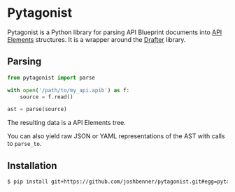 # Pytagonist

Pytagonist is a Python library for parsing API Blueprint documents into
[API Elements](http://api-elements.readthedocs.io/en/latest/)
structures. It is a wrapper around the
[Drafter](https://github.com/apiaryio/drafter) library.

## Parsing

```python
from pytagonist import parse

with open('/path/to/my_api.apib') as f:
    source = f.read()

ast = parse(source)
```

The resulting data is a API Elements tree.

You can also yield raw JSON or YAML representations of the AST with
calls to `parse_to`.

## Installation

```bash
$ pip install git+https://github.com/joshbenner/pytagonist.git#egg=pytagonist
```
